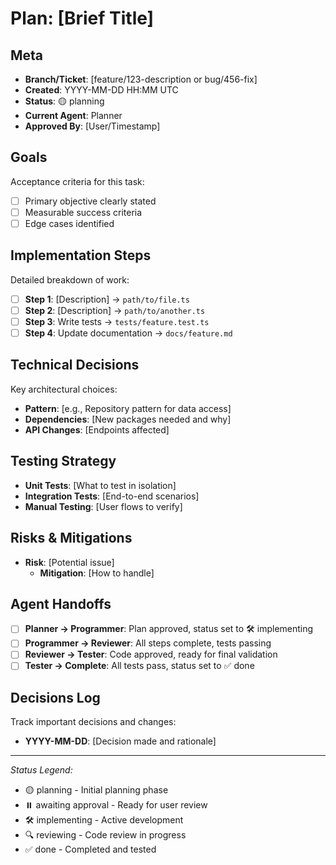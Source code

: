 # Plan: [Brief Title]

## Meta
- **Branch/Ticket**: [feature/123-description or bug/456-fix]
- **Created**: YYYY-MM-DD HH:MM UTC
- **Status**: 🟡 planning
- **Current Agent**: Planner
- **Approved By**: [User/Timestamp]

## Goals
Acceptance criteria for this task:
- [ ] Primary objective clearly stated
- [ ] Measurable success criteria
- [ ] Edge cases identified

## Implementation Steps
Detailed breakdown of work:
- [ ] **Step 1**: [Description] → `path/to/file.ts`
- [ ] **Step 2**: [Description] → `path/to/another.ts`
- [ ] **Step 3**: Write tests → `tests/feature.test.ts`
- [ ] **Step 4**: Update documentation → `docs/feature.md`

## Technical Decisions
Key architectural choices:
- **Pattern**: [e.g., Repository pattern for data access]
- **Dependencies**: [New packages needed and why]
- **API Changes**: [Endpoints affected]

## Testing Strategy
- **Unit Tests**: [What to test in isolation]
- **Integration Tests**: [End-to-end scenarios]
- **Manual Testing**: [User flows to verify]

## Risks & Mitigations
- **Risk**: [Potential issue]
  - **Mitigation**: [How to handle]

## Agent Handoffs
- [ ] **Planner → Programmer**: Plan approved, status set to 🛠 implementing
- [ ] **Programmer → Reviewer**: All steps complete, tests passing
- [ ] **Reviewer → Tester**: Code approved, ready for final validation
- [ ] **Tester → Complete**: All tests pass, status set to ✅ done

## Decisions Log
Track important decisions and changes:
- **YYYY-MM-DD**: [Decision made and rationale]

---
*Status Legend:*
- 🟡 planning - Initial planning phase
- ⏸️ awaiting approval - Ready for user review
- 🛠 implementing - Active development
- 🔍 reviewing - Code review in progress
- ✅ done - Completed and tested